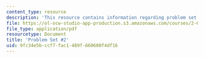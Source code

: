 ```yaml
---
content_type: resource
description: 'This resource contains information regarding problem set #2.'
file: https://ol-ocw-studio-app-production.s3.amazonaws.com/courses/2-682-acoustical-oceanography-spring-2012/9fc34e5bccf7fac1489f660600f4df16_MIT2_682S12_Homework2.pdf
file_type: application/pdf
resourcetype: Document
title: 'Problem Set #2'
uid: 9fc34e5b-ccf7-fac1-489f-660600f4df16
---
```

